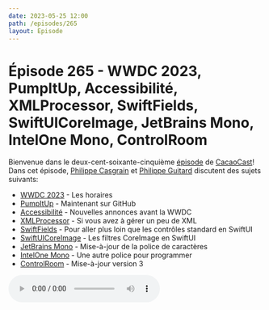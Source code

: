 ```yaml
---
date: 2023-05-25 12:00
path: /episodes/265
layout: Episode
---
```

# Épisode 265 - WWDC 2023, PumpItUp, Accessibilité, XMLProcessor, SwiftFields, SwiftUICoreImage, JetBrains Mono, IntelOne Mono, ControlRoom
<p>Bienvenue dans le deux-cent-soixante-cinqui&egrave;me&nbsp;<a href="https://cacaocast.com/media/cacaocast_265.mp3" title="CacaoCast Episode 265">épisode</a> de <a href="https://mastodon.world/@cacaocast" title="CacaoCast sur Mastodon.world">CacaoCast</a>! Dans cet épisode, <a href="https://mastodon.social/@philippec" title="Philippe Casgrain sur Mastodon.social">Philippe Casgrain</a> et <a href="https://mastodon.social/@philippeguitard" title="Philippe Guitard sur Mastodon.social">Philippe Guitard</a> discutent des sujets suivants:</p>
<ul>
<li><a href="https://developer.apple.com/wwdc23/" title="WWDC 2023">WWDC 2023</a> - Les horaires</li>
<li><a href="https://github.com/philippec/PumpItUp" title="PumpItUpw">PumpItUp</a> - Maintenant sur GitHub</li>
<li><a href="https://www.apple.com/au/newsroom/2023/05/apple-previews-live-speech-personal-voice-and-more-new-accessibility-features/" title="Accessibilité">Accessibilité</a> - Nouvelles annonces avant la WWDC</li>
<li><a href="https://github.com/chockenberry/XMLProcessor" title="XMLProcessor">XMLProcessor</a> - Si vous avez à gérer un peu de XML</li>
<li><a href="https://github.com/schwa/SwiftFields" title="SwiftFields">SwiftFields</a> - Pour aller plus loin que les contrôles standard en SwiftUI</li>
<li><a href="https://github.com/danwood/SwiftUICoreImage" title="SwiftUICoreImage">SwiftUICoreImage</a> - Les filtres CoreImage en SwiftUI</li>
<li><a href="https://github.com/JetBrains/JetBrainsMono" title="JetBrains Mono">JetBrains Mono</a> - Mise-à-jour de la police de caractères</li>
<li><a href="https://github.com/intel/intel-one-mono" title="IntelOne Mono">IntelOne Mono</a> - Une autre police pour programmer</li>
<li><a href="https://mastodon.social/@twostraws/110381141468603803m" title="ControlRoom">ControlRoom</a> - Mise-à-jour version 3</li>
</ul>
<p><audio controls><source src="https://cacaocast.com/media/cacaocast_265.mp3" type="audio/mpeg"><source src="https://cacaocast.com/media/cacaocast_265.mp3" type="audio/mp4">Votre navigateur ne supporte pas l'élément audio / Your browser does not support the audio element.</audio></p>
